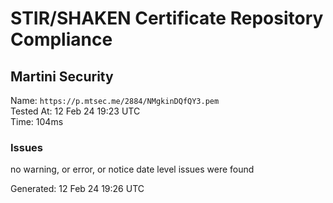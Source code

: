 # STIR/SHAKEN Certificate Repository Compliance

## Martini Security

Name: `https://p.mtsec.me/2884/NMgkinDQfQY3.pem`\
Tested At: 12 Feb 24 19:23 UTC\
Time: 104ms

### Issues

no warning, or error, or notice date level issues were found

Generated: 12 Feb 24 19:26 UTC